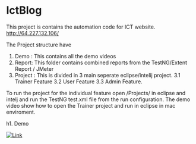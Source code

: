 # IctBlog

This project is contains the automation code for ICT website. http://64.227.132.106/

The Project structure have 
1. Demo : This contains all the demo videos
2. Report: This folder contains combined reports from the TestNG/Extent Report / JMeter 
3. Project : This is divided in 3 main seperate eclipse/intelij project. 
3.1 Trainer Feature
3.2 User Feature
3.3 Admin Feature. 


To run the project for the individual feature open /Projects/<Feature> in eclipse and intelj and run the TestNG test.xml file from the run configuration. 
  The demo video show how to open the Trainer project and run in eclipse in mac enviroment. 

  
  h1. Demo
  
  [![Link](http://img.youtube.com/vi/YOUTUBE_VIDEO_ID_HERE/0.jpg)](https://www.youtube.com/watch?v=W1L_wc9cjNo&ab_channel=KrishnaPriya)
